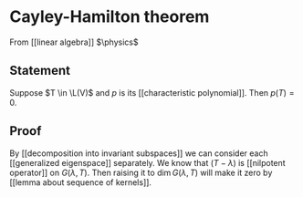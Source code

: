 # Cayley-Hamilton theorem
From [[linear algebra]]
$\physics$
## Statement
Suppose $T \in \L(V)$ and $p$ is its [[characteristic polynomial]]. Then $p(T) = 0$.

## Proof
By [[decomposition into invariant subspaces]] we can consider each [[generalized eigenspace]] separately.
We know that $(T - \lambda)$ is [[nilpotent operator]] on $G(\lambda, T)$. Then raising it to $\dim G(\lambda, T)$ will make it zero by [[lemma about sequence of kernels]].